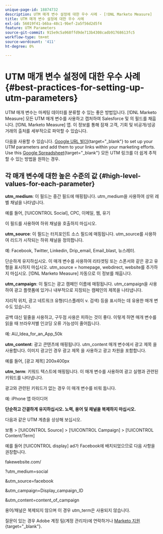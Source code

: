 ```yaml
---
unique-page-id: 18874732
description: UTM 매개 변수 설정에 대한 우수 사례 - [!DNL Marketo Measure]
title: UTM 매개 변수 설정에 대한 우수 사례
exl-id: 56019f41-b6ba-48c1-9bef-2a5f56d2d5f4
feature: UTM Parameters
source-git-commit: 915e9c5a968ffd9de713b4308cadb91768613fc5
workflow-type: tm+mt
source-wordcount: '411'
ht-degree: 0%

---
```


# UTM 매개 변수 설정에 대한 우수 사례 {#best-practices-for-setting-up-utm-parameters}

UTM 매개 변수는 마케팅 데이터를 분류할 수 있는 좋은 방법입니다. [!DNL Marketo Measure] 모든 UTM 매개 변수를 사용하고 캡처하여 Salesforce 및 의 필드를 채웁니다. [!DNL Marketo Measure] 앱. 이 정보를 통해 잠재 고객, 기회 및 비공개/성공 거래의 출처를 세부적으로 파악할 수 있습니다.

다음을 사용할 수 있습니다. [Google URL 빌더](https://support.google.com/analytics/answer/1033867?hl=en){target="_blank"} to set up your UTM parameters and add them to your links within your marketing efforts. Use this [Google Spreadsheet](https://docs.google.com/spreadsheets/d/1QCIr1WUJQHE68cA4VTks2XE7nxuryaUymCEy_23-Oew/edit#gid=0){target="_blank"} 모든 UTM 링크를 더 쉽게 추적할 수 있는 방법을 원하는 경우.

## 각 매개 변수에 대한 높은 수준의 값 {#high-level-values-for-each-parameter}

**utm_medium**: 이 필드는 중간 필드에 매핑됩니다. utm_medium을 사용하여 상위 레벨 채널을 나타냅니다.

예를 들어, [!UICONTROL Social], CPC, 이메일, 웹, 유기

이 필드를 사용하여 하위 채널을 호출하지 마십시오.

**utm_source**: 이 필드는 터치포인트 소스 필드에 매핑됩니다. utm_source를 사용하여 리드가 시작되는 하위 채널을 정의합니다.

예: Facebook, Twitter, Linkedin, Drip_email, Email_blast, 뉴스레터.

단순하게 유지하십시오. 이 매개 변수를 사용하여 리타겟팅 또는 스폰서와 같은 광고 유형을 표시하지 마십시오. utm_source = homepage, webdirect, website를 추가하지 마십시오. [!DNL Marketo Measure] 자동으로 이 정보를 채웁니다.

**utm_campaign**: 이 필드는 광고 캠페인 이름에 매핑됩니다. utm_campaign을 사용하여 광고 플랫폼에 있거나 내부적으로 지칭되는 캠페인의 제목을 나타냅니다.

지리적 위치, 광고 네트워크 유형(디스플레이 v. 검색) 등을 표시하는 데 유용한 매개 변수도 있습니다.

공백 대신 밑줄을 사용하고, 구두점 사용은 피하는 것이 좋다. 이렇게 하면 매개 변수를 읽을 때 브라우저별 인코딩 오류 가능성이 줄어듭니다.

예: AU_Idea_for_an_App_50k

**utm_content**: 광고 콘텐츠에 매핑됩니다. utm_content 매개 변수에서 광고 제목 을 사용합니다. 이미지 광고인 경우 광고 제목 을 사용하고 광고 차원을 포함합니다.

예를 들어, [광고 제목] 200x400px

**utm_term**: 키워드 텍스트에 매핑됩니다. 이 매개 변수를 사용하여 광고 실행과 관련된 키워드를 나타냅니다.

광고와 관련된 키워드가 없는 경우 이 매개 변수를 비워 둡니다.

예: iPhone 앱 아이디어

**단순하고 간결하게 유지하십시오. 노력, 용어 및 채널을 복제하지 마십시오.**

다음과 같은 UTM 계층을 상상해 보십시오.

보통 > [!UICONTROL Source] > [!UICONTROL Campaign] > [!UICONTROL Content/Term]

예를 들어 [!UICONTROL display] ad가 Facebook에 배치되었으므로 다음 사항을 권장합니다.

fakewebsite.com/

?utm_medium=social

&amp;utm_source=facebook

&amp;utm_campaign=Display_campaign_ID

&amp;utm_content=content_of_campaign

용어/채널은 복제되지 않으며 이 경우 utm_term은 사용되지 않습니다.

질문이 있는 경우 Adobe 계정 팀(계정 관리자)에 연락하거나 [Marketo 지원](https://nation.marketo.com/t5/support/ct-p/Support){target="_blank"}.
